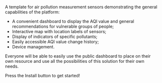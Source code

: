 A template for air pollution measurement sensors demonstrating the general capabilities of the platform:

* A convenient dashboard to display the AQI value and general recommendations for vulnerable groups of people;
* Interactive map with location labels of sensors;
* Display of indicators of specific pollutants;
* Easily accessible AQI value change history;
* Device management.

Everyone will be able to easily use the public dashboard to place on their own resource and use all the possibilities of this solution for their own needs.

Press the Install button to get started!
